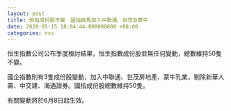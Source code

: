 ```yaml
---
layout: post
title: 恒指成份股不變　國指換馬加入中聯通、世茂及蒙牛
date: 2020-05-15 18:04:44.000000000 +08:00
categories: rss
---
```


恒生指數公司公布季度檢討結果，恒生指數成份股並無任何變動，總數維持50隻不變。

國企指數則有3隻成份股變動，加入中聯通、世茂房地產、蒙牛乳業，剔除新華人壽、中交建、海通證券。國指成份股總數維持50隻。

有關變動將於6月8日起生效。

